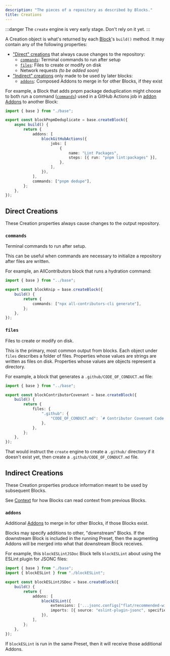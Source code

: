 ```yaml
---
description: "The pieces of a repository as described by Blocks."
title: Creations
---
```


:::danger
The `create` engine is very early stage.
Don't rely on it yet.
:::

A Creation object is what's returned by each [Block](../about/blocks)'s `build()` method.
It may contain any of the following properties:

- ["Direct" creations](#direct-creations) that always cause changes to the repository:
  - [`commands`](#commands): Terminal commands to run after setup
  - [`files`](#files): Files to create or modify on disk
  - Network requests _(to be added soon)_
- ["Indirect" creations](#indirect-creations) only made to be used by later blocks:
  - [`addons`](#addons): Composed Addons to merge in for other Blocks, if they exist

For example, a Block that adds pnpm package deduplication might choose to both run a command ([`commands`](#commands)) used in a GitHub Actions job in [addon Addons](#addons) to another Block:

```ts
import { base } from "./base";

export const blockPnpmDeduplicate = base.createBlock({
	async build() {
		return {
			addons: [
				blockGitHubActions({
					jobs: [
						{
							name: "Lint Packages",
							steps: [{ run: "pnpm lint:packages" }],
						},
					],
				}),
			],
			commands: ["pnpm dedupe"],
		};
	},
});
```

## Direct Creations

These Creation properties always cause changes to the output repository.

### `commands`

Terminal commands to run after setup.

This can be useful when commands are necessary to initialize a repository after files are written.

For example, an AllContributors block that runs a hydration command:

```ts
import { base } from "../base";

export const blockKnip = base.createBlock({
	build() {
		return {
			commands: ["npx all-contributors-cli generate"],
		};
	},
});
```

### `files`

Files to create or modify on disk.

This is the primary, most common output from blocks.
Each object under `files` describes a folder of files.
Properties whose values are strings are written as files on disk.
Properties whose values are objects represent a directory.

For example, a block that generates a `.github/CODE_OF_CONDUCT.md` file:

```ts
import { base } from "../base";

export const blockContributorCovenant = base.createBlock({
	build() {
		return {
			files: {
				".github": {
					"CODE_OF_CONDUCT.md": `# Contributor Covenant Code of Conduct \n ...`,
				},
			},
		};
	},
});
```

That would instruct the `create` engine to create a `.github/` directory if it doesn't exist yet, then create a `.github/CODE_OF_CONDUCT.md` file.

## Indirect Creations

These Creation properties produce information meant to be used by subsequent Blocks.

See [Context](./contexts) for how Blocks can read context from previous Blocks.

### `addons`

Additional [Addons](../concepts/blocks#addons) to merge in for other Blocks, if those Blocks exist.

Blocks may specify additions to other, "downstream" Blocks.
If the downstream Block is included in the running Preset, then the augmenting Addons will be merged into what that downstream Block receives.

For example, this `blockESLintJSDoc` Block tells `blockESLint` about using the ESLint plugin for JSONC files:

```ts
import { base } from "./base";
import { blockESLint } from "./blockESLint";

export const blockESLintJSDoc = base.createBlock({
	build() {
		return {
			addons: [
				blockESLint({
					extensions: ['...jsonc.configs["flat/recommended-with-json"]'],
					imports: [{ source: "eslint-plugin-jsonc", specifier: "jsonc" }],
				}),
			],
		};
	},
});
```

If `blockESLint` is run in the same Preset, then it will receive those additional Addons.
